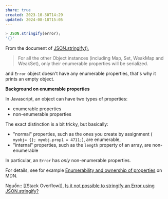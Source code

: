 ```yaml
---
share: true
created: 2023-10-30T14:29
updated: 2024-08-18T15:05
---
```

```javascript
> JSON.stringify(error);
'{}'
```

From the document of [JSON.stringify()](https://developer.mozilla.org/en-US/docs/Web/JavaScript/Reference/Global_Objects/JSON/stringify),

> For all the other Object instances (including Map, Set, WeakMap and WeakSet), only their enumerable properties will be serialized.

and `Error` object doesn't have any enumerable properties, that's why it prints an empty object.

**Background on enumerable properties**

In Javascript, an object can have two types of properties:

- enumerable properties
- non-enumerable properties

The exact distinction is a bit tricky, but basically:

- "normal" properties, such as the ones you create by assignment ( `myobj= {}; myobj.prop1 = 4711;`), are enumerable,
- "internal" properties, such as the `length` property of an array, are non-enumerable

In particular, an `Error` has _only_ non-enumerable properties.

For details, see for example [Enumerability and ownership of properties](https://developer.mozilla.org/en-US/docs/Web/JavaScript/Enumerability_and_ownership_of_properties) on MDN.

Nguồn:: [[Stack Overflow]],  [Is it not possible to stringify an Error using JSON.stringify?](https://stackoverflow.com/a/50738205/3416774)